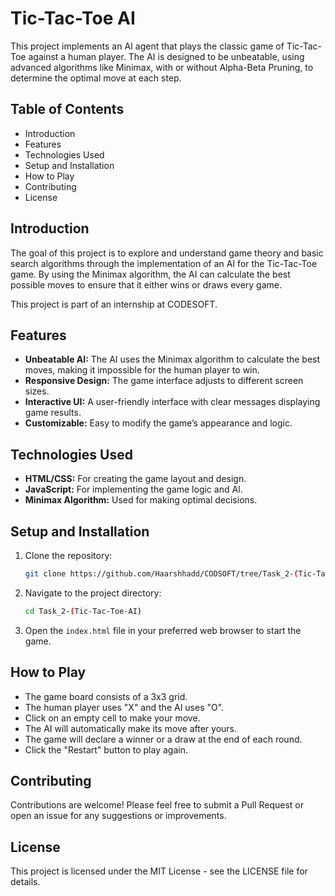# Tic-Tac-Toe AI

This project implements an AI agent that plays the classic game of Tic-Tac-Toe against a human player. The AI is designed to be unbeatable, using advanced algorithms like Minimax, with or without Alpha-Beta Pruning, to determine the optimal move at each step.

## Table of Contents

- Introduction
- Features
- Technologies Used
- Setup and Installation
- How to Play
- Contributing
- License

## Introduction

The goal of this project is to explore and understand game theory and basic search algorithms through the implementation of an AI for the Tic-Tac-Toe game. By using the Minimax algorithm, the AI can calculate the best possible moves to ensure that it either wins or draws every game.

This project is part of an internship at CODESOFT.

## Features

- **Unbeatable AI:** The AI uses the Minimax algorithm to calculate the best moves, making it impossible for the human player to win.
- **Responsive Design:** The game interface adjusts to different screen sizes.
- **Interactive UI:** A user-friendly interface with clear messages displaying game results.
- **Customizable:** Easy to modify the game’s appearance and logic.

## Technologies Used

- **HTML/CSS:** For creating the game layout and design.
- **JavaScript:** For implementing the game logic and AI.
- **Minimax Algorithm:** Used for making optimal decisions.

## Setup and Installation

1. Clone the repository:
    ```bash
    git clone https://github.com/Haarshhadd/CODSOFT/tree/Task_2-(Tic-Tac-Toe-AI)
    ```
2. Navigate to the project directory:
    ```bash
    cd Task_2-(Tic-Tac-Toe-AI)
    ```
3. Open the `index.html` file in your preferred web browser to start the game.

## How to Play

- The game board consists of a 3x3 grid.
- The human player uses "X" and the AI uses "O".
- Click on an empty cell to make your move.
- The AI will automatically make its move after yours.
- The game will declare a winner or a draw at the end of each round.
- Click the "Restart" button to play again.


## Contributing

Contributions are welcome! Please feel free to submit a Pull Request or open an issue for any suggestions or improvements.

## License

This project is licensed under the MIT License - see the LICENSE file for details.

